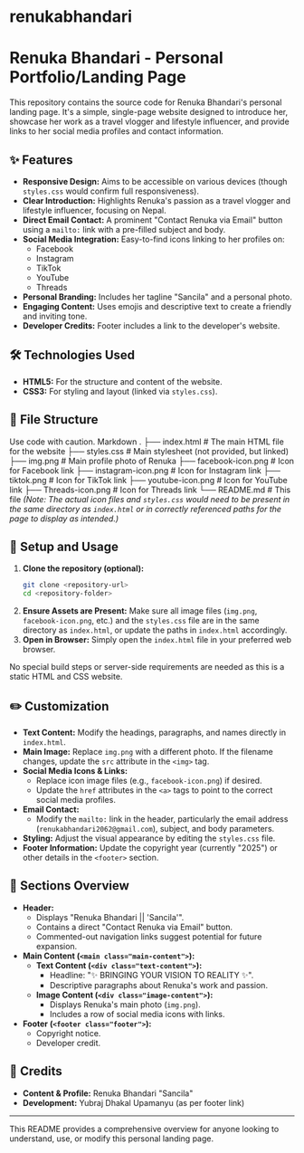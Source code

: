 # renukabhandari
# Renuka Bhandari - Personal Portfolio/Landing Page

This repository contains the source code for Renuka Bhandari's personal landing page. It's a simple, single-page website designed to introduce her, showcase her work as a travel vlogger and lifestyle influencer, and provide links to her social media profiles and contact information.

## ✨ Features

*   **Responsive Design:** Aims to be accessible on various devices (though `styles.css` would confirm full responsiveness).
*   **Clear Introduction:** Highlights Renuka's passion as a travel vlogger and lifestyle influencer, focusing on Nepal.
*   **Direct Email Contact:** A prominent "Contact Renuka via Email" button using a `mailto:` link with a pre-filled subject and body.
*   **Social Media Integration:** Easy-to-find icons linking to her profiles on:
    *   Facebook
    *   Instagram
    *   TikTok
    *   YouTube
    *   Threads
*   **Personal Branding:** Includes her tagline "Sancila" and a personal photo.
*   **Engaging Content:** Uses emojis and descriptive text to create a friendly and inviting tone.
*   **Developer Credits:** Footer includes a link to the developer's website.

## 🛠️ Technologies Used

*   **HTML5:** For the structure and content of the website.
*   **CSS3:** For styling and layout (linked via `styles.css`).

## 📁 File Structure
Use code with caution.
Markdown
.
├── index.html # The main HTML file for the website
├── styles.css # Main stylesheet (not provided, but linked)
├── img.png # Main profile photo of Renuka
├── facebook-icon.png # Icon for Facebook link
├── instagram-icon.png # Icon for Instagram link
├── tiktok.png # Icon for TikTok link
├── youtube-icon.png # Icon for YouTube link
├── Threads-icon.png # Icon for Threads link
└── README.md # This file
*(Note: The actual icon files and `styles.css` would need to be present in the same directory as `index.html` or in correctly referenced paths for the page to display as intended.)*

## 🚀 Setup and Usage

1.  **Clone the repository (optional):**
    ```bash
    git clone <repository-url>
    cd <repository-folder>
    ```
2.  **Ensure Assets are Present:** Make sure all image files (`img.png`, `facebook-icon.png`, etc.) and the `styles.css` file are in the same directory as `index.html`, or update the paths in `index.html` accordingly.
3.  **Open in Browser:**
    Simply open the `index.html` file in your preferred web browser.

No special build steps or server-side requirements are needed as this is a static HTML and CSS website.

## ✏️ Customization

*   **Text Content:** Modify the headings, paragraphs, and names directly in `index.html`.
*   **Main Image:** Replace `img.png` with a different photo. If the filename changes, update the `src` attribute in the `<img>` tag.
*   **Social Media Icons & Links:**
    *   Replace icon image files (e.g., `facebook-icon.png`) if desired.
    *   Update the `href` attributes in the `<a>` tags to point to the correct social media profiles.
*   **Email Contact:**
    *   Modify the `mailto:` link in the header, particularly the email address (`renukabhandari2062@gmail.com`), subject, and body parameters.
*   **Styling:** Adjust the visual appearance by editing the `styles.css` file.
*   **Footer Information:** Update the copyright year (currently "2025") or other details in the `<footer>` section.

## 📄 Sections Overview

*   **Header:**
    *   Displays "Renuka Bhandari || 'Sancila'".
    *   Contains a direct "Contact Renuka via Email" button.
    *   Commented-out navigation links suggest potential for future expansion.
*   **Main Content (`<main class="main-content">`):**
    *   **Text Content (`<div class="text-content">`):**
        *   Headline: "✨ BRINGING YOUR VISION TO REALITY ✨".
        *   Descriptive paragraphs about Renuka's work and passion.
    *   **Image Content (`<div class="image-content">`):**
        *   Displays Renuka's main photo (`img.png`).
        *   Includes a row of social media icons with links.
*   **Footer (`<footer class="footer">`):**
    *   Copyright notice.
    *   Developer credit.

## 🤝 Credits

*   **Content & Profile:** Renuka Bhandari "Sancila"
*   **Development:** Yubraj Dhakal Upamanyu (as per footer link)

---

This README provides a comprehensive overview for anyone looking to understand, use, or modify this personal landing page.
